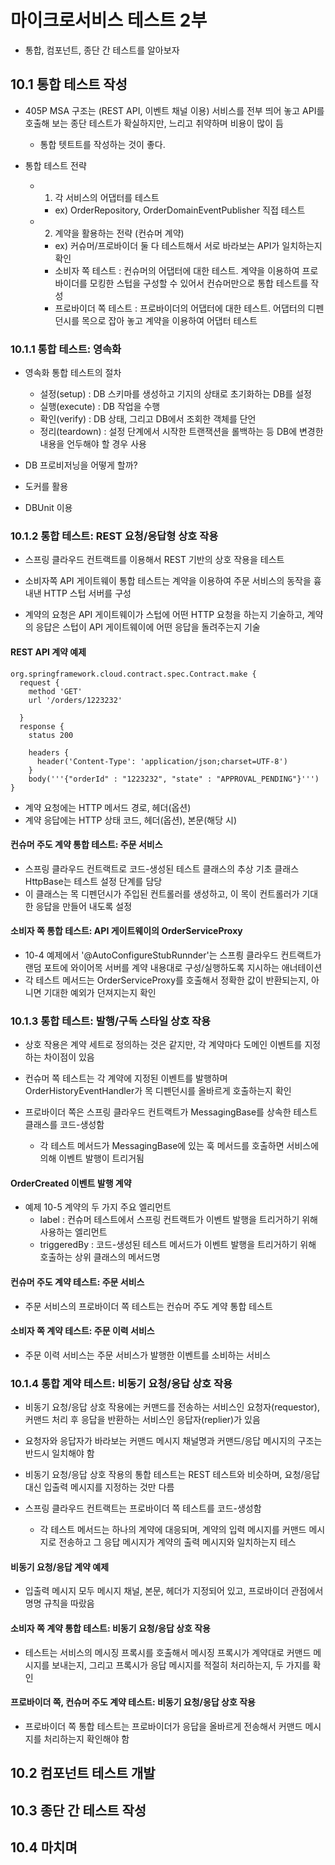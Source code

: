 # 마이크로서비스 테스트 2부
- 통합, 컴포넌트, 종단 간 테스트를 알아보자


## 10.1 통합 테스트 작성
- 405P MSA 구조는 (REST API, 이벤트 채널 이용) 서비스를 전부 띄어 놓고 API를 호출해 보는 종단 테스트가 확실하지만, 느리고 취약하며 비용이 많이 듬
  - 통합 텟트트를 작성하는 것이 좋다.

- 통합 테스트 전략
  - 1) 각 서비스의 어댑터를 테스트
    - ex) OrderRepository, OrderDomainEventPublisher 직접 테스트 
  - 2) 계약을 활용하는 전략 (컨슈머 계약) 
    - ex) 커슈머/프로바이더 둘 다 테스트해서 서로 바라보는 API가 일치하는지 확인
    - 소비자 쪽 테스트 : 컨슈머의 어댑터에 대한 테스트. 계약을 이용하여 프로바이더를 모킹한 스텁을 구성할 수 있어서 컨슈머만으로 통합 테스트를 작성
    - 프로바이더 쪽 테스트 : 프로바이더의 어댑터에 대한 테스트. 어댑터의 디펜던시를 목으로 잡아 놓고 계약을 이용하여 어댑터 테스트

### 10.1.1 통합 테스트: 영속화
- 영속화 통합 테스트의 절차
  - 설정(setup) : DB 스키마를 생성하고 기지의 상태로 초기화하는 DB를 설정
  - 실행(execute) : DB 작업을 수행
  - 확인(verify) : DB 상태, 그리고 DB에서 조회한 객체를 단언
  - 정리(teardown) : 설정 단계에서 시작한 트랜잭션을 롤백하는 등 DB에 변경한 내용을 언두해야 할 경우 사용 

- DB 프로비저닝을 어떻게 할까?
 - 도커를 활용

- DBUnit 이용

### 10.1.2 통합 테스트: REST 요청/응답형 상호 작용
- 스프링 클라우드 컨트랙트를 이용해서 REST 기반의 상호 작용을 테스트

- 소비자쪽 API 게이트웨이 통합 테스트는 계약을 이용하여 주문 서비스의 동작을 흉내낸 HTTP 스텁 서버를 구성
- 계약의 요청은 API 게이트웨이가 스텁에 어떤 HTTP 요청을 하는지 기술하고, 계약의 응답은 스텁이 API 게이트웨이에 어떤 응답을 돌려주는지 기술

#### REST API 계약 예제
```
org.springframework.cloud.contract.spec.Contract.make {
  request {
    method 'GET'
    url '/orders/1223232'

  }
  response {
    status 200

    headers {
      header('Content-Type': 'application/json;charset=UTF-8')
    }
    body('''{"orderId" : "1223232", "state" : "APPROVAL_PENDING"}''')
}
```
- 계약 요청에는 HTTP 메서드 경로, 헤더(옵션)
- 계약 응답에는 HTTP 상태 코드, 헤더(옵션), 본문(해당 시)

#### 컨슈머 주도 계약 통합 테스트: 주문 서비스
- 스프링 클라우드 컨트랙트로 코드-생성된 테스트 클래스의 추상 기초 클래스 HttpBase는 테스트 설정 단계를 담당
 - 이 클래스는 목 디펜던시가 주입된 컨트롤러를 생성하고, 이 목이 컨트롤러가 기대한 응답을 만들어 내도록 설정

#### 소비자 쪽 통합 테스트: API 게이트웨이의 OrderServiceProxy
- 10-4 예제에서 '@AutoConfigureStubRunnder'는 스프릥 클라우드 컨트랙트가 랜덤 포트에 와이어목 서버를 계약 내용대로 구성/실행하도록 지시하는 애너테이션
- 각 테스트 메서드는 OrderServiceProxy를 호출해서 정확한 값이 반환되는지, 아니면 기대한 예외가 던져지는지 확인

### 10.1.3 통합 테스트: 발행/구독 스타일 상호 작용
- 상호 작용은 계약 세트로 정의하는 것은 같지만, 각 계약마다 도메인 이벤트를 지정하는 차이점이 있음

- 컨슈머 쪽 테스트는 각 계약에 지정된 이벤트를 발행하며 OrderHistoryEventHandler가 목 디펜던시를 올바르게 호출하는지 확인
- 프로바이더 쪽은 스프링 클라우드 컨트랙트가 MessagingBase를 상속한 테스트 클래스를 코드-생성함
  - 각 테스트 메서드가 MessagingBase에 있는 훅 메서드를 호출하면 서비스에 의해 이벤트 발행이 트리거됨 

#### OrderCreated 이벤트 발행 계약
- 예제 10-5 계약의 두 가지 주요 엘리먼트
  - label : 컨슈머 테스트에서 스프링 컨트랙트가 이벤트 발행을 트리거하기 위해 사용하는 엘리먼트
  - triggeredBy : 코드-생성된 테스트 메서드가 이벤트 발행을 트리거하기 위해 호출하는 상위 클래스의 메서드명

#### 컨슈머 주도 계약 테스트: 주문 서비스
- 주문 서비스의 프로바이더 쪽 테스트는 컨슈머 주도 계약 통합 테스트

#### 소비자 쪽 계약 테스트: 주문 이력 서비스
- 주문 이력 서비스는 주문 서비스가 발행한 이벤트를 소비하는 서비스

### 10.1.4 통합 계약 테스트: 비동기 요청/응답 상호 작용
- 비동기 요청/응답 상호 작용에는 커맨드를 전송하는 서비스인 요청자(requestor), 커맨드 처리 후 응답을 반환하는 서비스인 응답자(replier)가 있음
- 요청자와 응답자가 바라보는 커맨드 메시지 채널명과 커맨드/응답 메시지의 구조는 반드시 일치해야 함

- 비동기 요청/응답 상호 작용의 통합 테스트는 REST 테스트와 비슷하며, 요청/응답 대신 입출력 메시지를 지정하는 것만 다름

- 스프링 클라우드 컨트랙트는 프로바이더 쪽 테스트를 코드-생성함
  - 각 테스트 메서드는 하나의 계약에 대응되며, 계약의 입력 메시지를 커맨드 메시지로 전송하고 그 응답 메시지가 계약의 출력 메시지와 일치하는지 테스 

#### 비동기 요청/응답 계약 예제
- 입출력 메시지 모두 메시지 채널, 본문, 헤더가 지정되어 있고, 프로바이더 관점에서 명명 규칙을 따랐음

#### 소비자 쪽 계약 통합 테스트: 비동기 요청/응답 상호 작용
- 테스트는 서비스의 메시징 프록시를 호출해서 메시징 프록시가 계약대로 커맨드 메시지를 보내는지, 그리고 프록시가 응답 메시지를 적절히 처리하는지, 두 가지를 확인

#### 프로바이더 쪽, 컨슈머 주도 계약 테스트: 비동기 요청/응답 상호 작용
- 프로바이더 쪽 통합 테스트는 프로바이더가 응답을 올바르게 전송해서 커맨드 메시지를 처리하는지 확인해야 함

## 10.2 컴포넌트 테스트 개발


## 10.3 종단 간 테스트 작성

## 10.4 마치며



